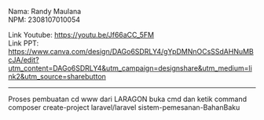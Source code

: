 Nama: Randy Maulana<br>
NPM: 2308107010054


Link Youtube: https://youtu.be/Jf66aCC_5FM <br>
Link PPT: https://www.canva.com/design/DAGo6SDRLY4/gYpDMNnOCsSSdAHNuMBcJA/edit?utm_content=DAGo6SDRLY4&utm_campaign=designshare&utm_medium=link2&utm_source=sharebutton

--------------------------------------------------------------------------------------------
Proses pembuatan
cd www dari LARAGON
buka cmd dan ketik command composer create-project laravel/laravel sistem-pemesanan-BahanBaku
